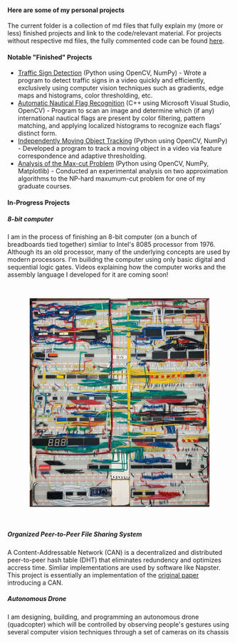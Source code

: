 #### Here are some of my personal projects


The current folder is a collection of md files that fully explain my (more or less) finished projects and link to the code/relevant material. For projects without respective md files, the fully commented code can be found [here](/Project_Files/).

#### Notable "Finished" Projects

* [Traffic Sign Detection](Traffic%20Sign%20Detection.md) (Python using OpenCV, NumPy) - Wrote a program to detect traffic signs in a video quickly and efficiently, exclusively using computer vision techniques such as gradients, edge maps and histograms, color thresholding, etc.
* [Automatic Nautical Flag Recognition](Automatic%20Flag%20Recognition.md) (C++ using Microsoft Visual Studio, OpenCV) - Program to scan an image and determine which (if any) international nautical flags are present by color filtering, pattern matching, and applying localized histograms to recognize each flags’ distinct form.
* [Independently Moving Object Tracking](Independently%20Moving%20Object%20Tracking.md) (Python using OpenCV, NumPy) - Developed a program to track a moving object in a video via feature correspondence and adaptive thresholding.
* [Analysis of the Max-cut Problem](Max-cut%20Analysis.md) (Python using OpenCV, NumPy, Matplotlib) - Conducted an experimental analysis on two approximation algorithms to the NP-hard maxumum-cut problem for one of my graduate courses.

#### In-Progress Projects

##### 8-bit computer

I am in the process of finishing an 8-bit computer (on a bunch of breadboards tied together) simliar to Intel's 8085 processor from 1976. Although its an old processor, many of the underlying concepts are used by modern processors. I'm builidng the computer using only basic digital and sequential logic gates. Videos explaining how the computer works and the assembly language I developed for it are coming soon!

<br><p align="center"><img width="80%" height="70%" src="Project_Files/8bit/media/full_8bit.jpg"></p><br>

##### Organized Peer-to-Peer File Sharing System

A Content-Addressable Network (CAN) is a decentralized and distributed peer-to-peer hash table (DHT) that eliminates redundency and optimizes accress time. Simliar implementations are used by software like Napster. This project is essentially an implementation of the [original paper](https://people.eecs.berkeley.edu/~sylvia/papers/cans.pdf) introducing a CAN.

##### Autonomous Drone

I am designing, building, and programming an autonomous drone (quadcopter) which will be controlled by observing people's gestures using several computer vision techniques through a set of cameras on its chassis
